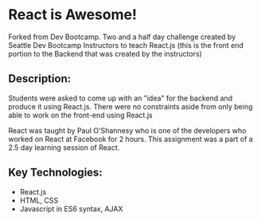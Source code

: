 # React is Awesome!
Forked from Dev Bootcamp. 
Two and a half day challenge created by Seattle Dev Bootcamp Instructors to teach React.js (this is the front end portion to the Backend that was created by the instructors)

## Description:
Students were asked to come up with an "idea" for the backend and produce it using React.js. There were no constraints aside from only being able to work on the front-end using React.js 

React was taught by Paul O'Shannesy who is one of the developers who worked on React at Facebook for 2 hours. This assignment was a part of a 2.5 day learning session of React. 

## Key Technologies: 
- React.js
- HTML, CSS
- Javascript in ES6 syntax, AJAX




